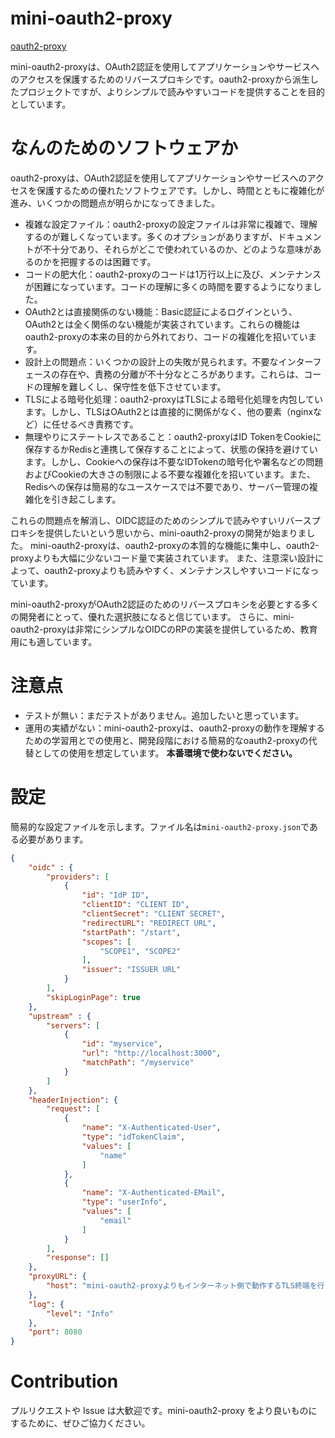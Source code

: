 # mini-oauth2-proxy

[oauth2-proxy](https://github.com/oauth2-proxy/oauth2-proxy)

mini-oauth2-proxyは、OAuth2認証を使用してアプリケーションやサービスへのアクセスを保護するためのリバースプロキシです。oauth2-proxyから派生したプロジェクトですが、よりシンプルで読みやすいコードを提供することを目的としています。

# なんのためのソフトウェアか
oauth2-proxyは、OAuth2認証を使用してアプリケーションやサービスへのアクセスを保護するための優れたソフトウェアです。しかし、時間とともに複雑化が進み、いくつかの問題点が明らかになってきました。

- 複雑な設定ファイル：oauth2-proxyの設定ファイルは非常に複雑で、理解するのが難しくなっています。多くのオプションがありますが、ドキュメントが不十分であり、それらがどこで使われているのか、どのような意味があるのかを把握するのは困難です。
- コードの肥大化：oauth2-proxyのコードは1万行以上に及び、メンテナンスが困難になっています。コードの理解に多くの時間を要するようになりました。
- OAuth2とは直接関係のない機能：Basic認証によるログインという、OAuth2とは全く関係のない機能が実装されています。これらの機能はoauth2-proxyの本来の目的から外れており、コードの複雑化を招いています。
- 設計上の問題点：いくつかの設計上の失敗が見られます。不要なインターフェースの存在や、責務の分離が不十分なところがあります。これらは、コードの理解を難しくし、保守性を低下させています。
- TLSによる暗号化処理：oauth2-proxyはTLSによる暗号化処理を内包しています。しかし、TLSはOAuth2とは直接的に関係がなく、他の要素（nginxなど）に任せるべき責務です。
- 無理やりにステートレスであること：oauth2-proxyはID TokenをCookieに保存するかRedisと連携して保存することによって、状態の保持を避けています。しかし、Cookieへの保存は不要なIDTokenの暗号化や署名などの問題およびCookieの大きさの制限による不要な複雑化を招いています。また、Redisへの保存は簡易的なユースケースでは不要であり、サーバー管理の複雑化を引き起こします。

これらの問題点を解消し、OIDC認証のためのシンプルで読みやすいリバースプロキシを提供したいという思いから、mini-oauth2-proxyの開発が始まりました。
mini-oauth2-proxyは、oauth2-proxyの本質的な機能に集中し、oauth2-proxyよりも大幅に少ないコード量で実装されています。
また、注意深い設計によって、oauth2-proxyよりも読みやすく、メンテナンスしやすいコードになっています。

mini-oauth2-proxyがOAuth2認証のためのリバースプロキシを必要とする多くの開発者にとって、優れた選択肢になると信じています。
さらに、mini-oauth2-proxyは非常にシンプルなOIDCのRPの実装を提供しているため、教育用にも適しています。

# 注意点

- テストが無い：まだテストがありません。追加したいと思っています。
- 運用の実績がない：mini-oauth2-proxyは、oauth2-proxyの動作を理解するための学習用とでの使用と、開発段階における簡易的なoauth2-proxyの代替としての使用を想定しています。 **本番環境で使わないでください。**

# 設定

簡易的な設定ファイルを示します。ファイル名は`mini-oauth2-proxy.json`である必要があります。
```json
{
    "oidc" : {
        "providers": [
            {
                "id": "IdP ID",
                "clientID": "CLIENT ID",
                "clientSecret": "CLIENT SECRET",
                "redirectURL": "REDIRECT URL",
                "startPath": "/start",
                "scopes": [
                    "SCOPE1", "SCOPE2"
                ],
                "issuer": "ISSUER URL"
            }
        ],
        "skipLoginPage": true
    },
    "upstream" : {
        "servers": [
            {
                "id": "myservice",
                "url": "http://localhost:3000",
                "matchPath": "/myservice"
            }
        ]
    },
    "headerInjection": {
        "request": [
            {
                "name": "X-Authenticated-User",
                "type": "idTokenClaim",
                "values": [
                    "name"
                ]
            },
            {
                "name": "X-Authenticated-EMail",
                "type": "userInfo",
                "values": [
                    "email"
                ]
            }
        ],
        "response": []
    },
    "proxyURL": {
        "host": "mini-oauth2-proxyよりもインターネット側で動作するTLS終端を行うプロキシのホスト名"
    },
    "log": {
        "level": "Info"
    },
    "port": 8080
}
```

# Contribution

プルリクエストや Issue は大歓迎です。mini-oauth2-proxy をより良いものにするために、ぜひご協力ください。
